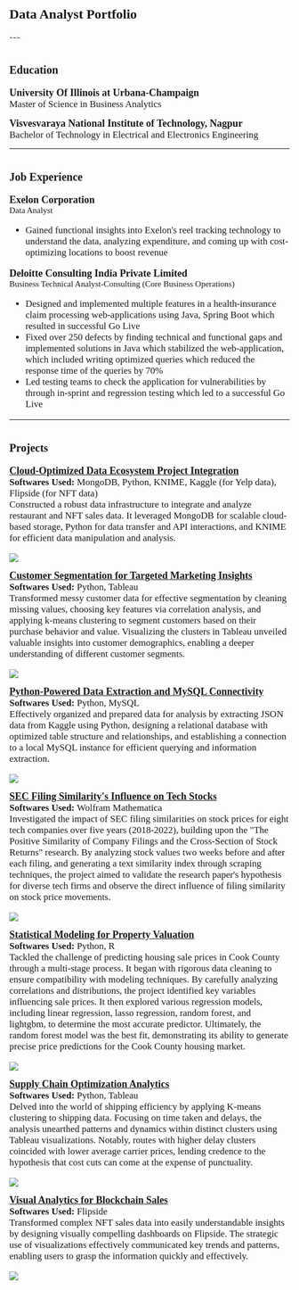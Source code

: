 
<h1> <span style="font-family: Times New Roman; font-size: 24px;">Data Analyst Portfolio </span></h1>
---

<h1> <span style="font-family: Times New Roman; font-size: 20px;">Education</span></h1>

<p>
  <span style="font-family: Times New Roman; font-size: 18px;"><b>University Of Illinois at Urbana-Champaign</b></span>
  <br>
  <span style="font-family: Times New Roman; font-size: 17px;">Master of Science in Business Analytics</span>
</p>

<p>
  <span style="font-family: Times New Roman; font-size: 18px;"><b>Visvesvaraya National Institute of Technology, Nagpur</b></span>
  <br>
  <span style="font-family: Times New Roman; font-size: 17px;">Bachelor of Technology in Electrical and Electronics Engineering</span>
</p>

---

<h1> <span style="font-family: Times New Roman; font-size: 20px;">Job Experience</span></h1>

<p>
  <span style="font-family: Times New Roman; font-size: 18px;"><b>Exelon Corporation</b></span>
  <br>
  <span style="font-family: Times New Roman; font-size: 15px;">Data Analyst</span>
  <br>
  <ul style="font-family: Times New Roman; font-size: 17px;">
  <li>Gained functional insights into Exelon's reel tracking technology to understand the data, analyzing expenditure, and coming up with cost-optimizing locations to boost revenue</li>
  </ul>
</p>

<p>
  <span style="font-family: Times New Roman; font-size: 18px;"><b>Deloitte Consulting India Private Limited</b></span>
  <br>
  <span style="font-family: Times New Roman; font-size: 15px;">Business Technical Analyst-Consulting (Core Business Operations)</span>
  <br>
  <ul style="font-family: Times New Roman; font-size: 17px;">
  <li>Designed and implemented multiple features in a health-insurance claim processing web-applications using Java, Spring Boot which resulted in successful Go Live </li>
  <li>Fixed over 250 defects by finding technical and functional gaps and implemented solutions in Java which stabilized the web-application, which included writing optimized queries which reduced the response time of the queries  by 70% </li>
  <li>Led testing teams to check the application for vulnerabilities by through in-sprint and regression testing which led to a successful Go Live </li>
  </ul>
</p>

---

<h1> <span style="font-family: Times New Roman; font-size: 20px;">Projects</span></h1>

<p>
  <span style="font-family: Times New Roman; font-size: 18px;"> <a href="https://github.com/NikhilReddySatti/Cloud-Optimized-Data-Ecosystem-Project-Integration"><b>Cloud-Optimized Data Ecosystem Project Integration </b></a></span>
  <br>
   <span style="font-family: Times New Roman; font-size: 17px;"><b>Softwares Used: </b> MongoDB, Python, KNIME, Kaggle (for Yelp data), Flipside (for NFT data)</span>
  <br>
  <span style="font-family: Times New Roman; font-size: 17px;"> Constructed a robust data infrastructure to integrate and analyze restaurant and NFT sales data. It leveraged MongoDB for scalable cloud-based storage, Python for data transfer and API interactions, and KNIME for efficient data manipulation and analysis. </span>
  <br><br>
  <img src="Image/Knime Integration.png?raw=true"/>
</p>

<p>
  <span style="font-family: Times New Roman; font-size: 18px;"> <a href="https://github.com/NikhilReddySatti/Customer-Segmentation-for-Targeted-Marketing-Insights"> <b>Customer Segmentation for Targeted Marketing Insights</b></a></span>
  <br>
   <span style="font-family: Times New Roman; font-size: 17px;"><b>Softwares Used: </b> Python, Tableau</span>
  <br>
  <span style="font-family: Times New Roman; font-size: 17px;">Transformed messy customer data for effective segmentation by cleaning missing values, choosing key features via correlation analysis, and applying k-means clustering to segment customers based on their purchase behavior and value. Visualizing the clusters in Tableau unveiled valuable insights into customer demographics, enabling a deeper understanding of different customer segments.</span>
  <br><br>
  <img src="Image/Customer Segmentation.png?raw=true"/>
</p>

<p>
  <span style="font-family: Times New Roman; font-size: 18px;"> <a href="https://github.com/NikhilReddySatti/Python-Powered-Data-Extraction-and-MySQL-Connectivity"> <b>Python-Powered Data Extraction and MySQL Connectivity </b></a></span>
  <br>
   <span style="font-family: Times New Roman; font-size: 17px;"><b>Softwares Used: </b> Python, MySQL</span>
  <br>
  <span style="font-family: Times New Roman; font-size: 17px;">Effectively organized and prepared data for analysis by extracting JSON data from Kaggle using Python, designing a relational database with optimized table structure and relationships, and establishing a connection to a local MySQL instance for efficient querying and information extraction.</span>
  <br><br>
  <img src="Image/YelpDataBase.png?raw=true"/>
</p>

<p>
  <span style="font-family: Times New Roman; font-size: 18px;"> <a href="https://github.com/NikhilReddySatti/SEC-Filing-Stock-Impact-Visualization "> <b>SEC Filing Similarity's Influence on Tech Stocks</b></a></span>
  <br>
   <span style="font-family: Times New Roman; font-size: 17px;"><b>Softwares Used: </b> Wolfram Mathematica</span>
  <br>
  <span style="font-family: Times New Roman; font-size: 17px;">Investigated the impact of SEC filing similarities on stock prices for eight tech companies over five years (2018-2022), building upon the "The Positive Similarity of Company Filings and the Cross-Section of Stock Returns" research. By analyzing stock values two weeks before and after each filing, and generating a text similarity index through scraping techniques, the project aimed to validate the research paper's hypothesis for diverse tech firms and observe the direct influence of filing similarity on stock price movements.</span>
  <br><br>
  <img src="Image/SEC Filings Analysis.png?raw=true"/>
</p>

<p>
  <span style="font-family: Times New Roman; font-size: 18px;"> <a href="https://github.com/NikhilReddySatti/Statistical-Modeling-for-Property-Valuation"> <b>Statistical Modeling for Property Valuation</b></a></span>
  <br>
   <span style="font-family: Times New Roman; font-size: 17px;"><b>Softwares Used: </b> Python, R</span>
  <br>
  <span style="font-family: Times New Roman; font-size: 17px;">Tackled the challenge of predicting housing sale prices in Cook County through a multi-stage process. It began with rigorous data cleaning to ensure compatibility with modeling techniques. By carefully analyzing correlations and distributions, the project identified key variables influencing sale prices. It then explored various regression models, including linear regression, lasso regression, random forest, and lightgbm, to determine the most accurate predictor. Ultimately, the random forest model was the best fit, demonstrating its ability to generate precise price predictions for the Cook County housing market.</span>
  <br><br>
  <img src="Image/Cook County.png?raw=true"/>
</p>

<p>
  <span style="font-family: Times New Roman; font-size: 18px;"> <a href="https://github.com/NikhilReddySatti/Supply-Chain-Optimization-Analytics"> <b>Supply Chain Optimization Analytics</b></a></span>
  <br>
   <span style="font-family: Times New Roman; font-size: 17px;"><b>Softwares Used: </b> Python, Tableau</span>
  <br>
  <span style="font-family: Times New Roman; font-size: 17px;">Delved into the world of shipping efficiency by applying K-means clustering to shipping data. Focusing on time taken and delays, the analysis unearthed patterns and dynamics within distinct clusters using Tableau visualizations. Notably, routes with higher delay clusters coincided with lower average carrier prices, lending credence to the hypothesis that cost cuts can come at the expense of punctuality.</span>
  <br><br>
  <img src="Image/Orders-Time-Location Dashboard.png?raw=true"/>
</p>

<p>
  <span style="font-family: Times New Roman; font-size: 18px;"> <a href="https://github.com/NikhilReddySatti/Visual-Analytics-for-Blockchain-Sales"> <b>Visual Analytics for Blockchain Sales</b></a></span>
  <br>
   <span style="font-family: Times New Roman; font-size: 17px;"><b>Softwares Used: </b>Flipside</span>
  <br>
  <span style="font-family: Times New Roman; font-size: 17px;">Transformed complex NFT sales data into easily understandable insights by designing visually compelling dashboards on Flipside. The strategic use of visualizations effectively communicated key trends and patterns, enabling users to grasp the information quickly and effectively.</span>
  <br><br>
  <img src="Image/NFT Sales .png?raw=true"/>
</p>
